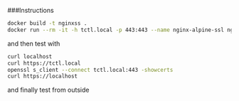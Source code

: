 ###Instructions

```bash
docker build -t nginxss .
docker run --rm -it -h tctl.local -p 443:443 --name nginx-alpine-ssl nginxss /bin/sh
```

and then test with
```bash
curl localhost
curl https://tctl.local
openssl s_client --connect tctl.local:443 -showcerts
curl https://localhost
```

and finally test from outside

```bash
```